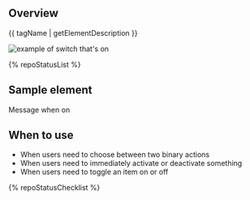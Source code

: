 ## Overview

{{ tagName | getElementDescription }}

<uxdot-example width-adjustment="78px">
  <img src="{{ './switch-overview.svg' | url }}" alt="example of switch that's on">
</uxdot-example>

{% repoStatusList %}

## Sample element

<rh-switch id="sample-switch" aria-describedby="sample-message" accessible-label="Sample switch" checked>
  <div id="sample-message">
    <span data-state="on">Message when on</span>
    <span data-state="off" hidden>Message when off</span>
  </div>
</rh-switch>


## When to use

- When users need to choose between two binary actions
- When users need to immediately activate or deactivate something
- When users need to toggle an item on or off


{% repoStatusChecklist %}
